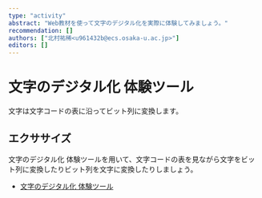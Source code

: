 ```yaml
---
type: "activity"
abstract: "Web教材を使って文字のデジタル化を実際に体験してみましょう。"
recommendation: []
authors: ["北村祐稀<u961432b@ecs.osaka-u.ac.jp>"]
editors: []
---
```


# 文字のデジタル化 体験ツール

文字は文字コードの表に沿ってビット列に変換します。

## エクササイズ

文字のデジタル化 体験ツールを用いて、文字コードの表を見ながら文字をビット列に変換したりビット列を文字に変換したりしましょう。

- [文字のデジタル化 体験ツール](https://pro-ktmr.github.io/experience-digitize-character/)
